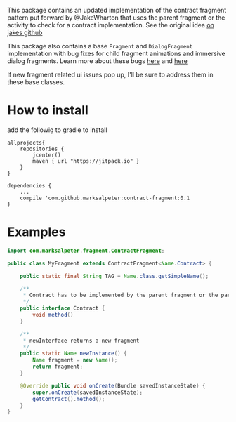 This package contains an updated implementation of the contract fragment pattern put forward by @JakeWharton that uses the parent fragment or the activity to check for a contract implementation. See the original idea [on jakes github](https://gist.github.com/JakeWharton/2621173)

This package also contains a base `Fragment` and `DialogFragment` implementation with bug fixes for child fragment animations and immersive dialog fragments. Learn more about these bugs [here](http://stackoverflow.com/questions/14900738/nested-fragments-disappear-during-transition-animation) and [here](https://stackoverflow.com/questions/32758559/maintain-immersive-mode-when-dialogfragment-is-shown)

If new fragment related ui issues pop up, I'll be sure to address them in these base classes.

# How to install 
add the followig to gradle to install
```
allprojects{
    repositories {
        jcenter()
        maven { url "https://jitpack.io" }
    }
}
```
```
dependencies {
    ...
    compile 'com.github.marksalpeter:contract-fragment:0.1
}
```

# Examples
```java 
import com.marksalpeter.fragment.ContractFragment;

public class MyFragment extends ContractFragment<Name.Contract> {

    public static final String TAG = Name.class.getSimpleName();

    /**
     * Contract has to be implemented by the parent fragment or the parent activity
     */
    public interface Contract {
		void method()
    }

    /**
     * newInterface returns a new fragment
     */
    public static Name newInstance() {
        Name fragment = new Name();
        return fragment;
    }

    @Override public void onCreate(Bundle savedInstanceState) {
        super.onCreate(savedInstanceState);
		getContract().method();
    }
}
```
